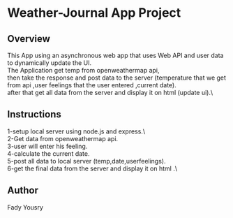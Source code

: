 # Weather-Journal App Project

## Overview
This App using an asynchronous web app that uses Web API and user data to dynamically update the UI.\
The Application get temp from openweathermap api,\
then take the response and post data to the server (temperature that we get from api ,user feelings that the user entered ,current date).\
after that get all data from the server and display it on html (update ui).\


## Instructions
1-setup local server using node.js and express.\  
2-Get data from openweathermap api.\
3-user will enter his feeling.\
4-calculate the current date.\
5-post all data to local server (temp,date,userfeelings).\
6-get the final data from the server and display it on html .\


## Author
Fady Yousry
